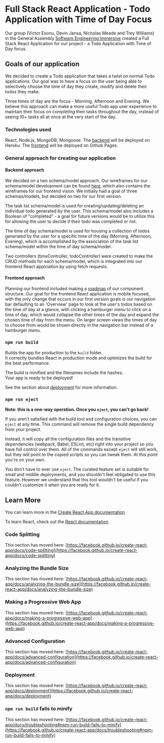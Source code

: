 # Full Stack React Application - Todo Application with Time of Day Focus

Our group (Victor Esonu, Devin Jansa, Nicholas Meade and Trey Williams) in the General Assembly [Software Engineering Immersive](https://generalassemb.ly/education/software-engineering-immersive-remote) created a Full Stack React Application for our project - a Todo Application with Time of Day focus.

## Goals of our application

We decided to create a Todo application that takes a twist on normal Todo applications. Our goal was to have a focus on the user being able to selectively choose the time of day they create, modify and delete their todos they make.

Three times of day are the focus - Morning, Afternoon and Evening. We believe this approach can make a more useful Todo app user experience to maintain their focus on completing their tasks throughout the day, instead of seeing 10+ tasks all at once at the very start of the day.

### Technologies used

React, Node.js, MongoDB, Mongoose. The [backend](https://github.com/Team-French-Fries/todo-fries-api) will be deployed on Heroku. The [frontend](https://github.com/Team-French-Fries/todo-fries-client) will be deployed on Github Pages.

### General approach for creating our application

#### Backend approach

We decided on a two schema/model approach. Our wireframes for our schema/model development can be found [here](https://wireframe.cc/ukyPzy), which also contains the wireframes for our frontend vision. We initially had a goal of three schemas/models, but decided on two for our first version.

The task list schema/model is used for creating/updating/deleting an individual todo generated by the user. This schema/model also includes a Boolean of "completed" - a goal for future versions would be to utilize this for allowing the user to decide if their todo was completed or not.

The time of day schema/model is used for housing a collection of todos generated by the user for a specific time of the day (Morning, Afternoon, Evening), which is accomplished by the association of the task list schema/model within the time of day schema/model.

Two controllers (timeController, todoController) were created to make the CRUD methods for each schema/model, which is integrated into our frontend React applciation by using fetch requests.

#### Frontend approach

Planning our frontend included making a [roadmap](https://wireframe.cc/lbP3m1) of our component structure. Our goal for the frontend React application is mobile focused, with the only change that occurs in our first version goals is our navigation bar defaulting to an 'Overview' page to look at the user's todos based on the time of day at a glance, with clicking a hamburger menu to click on a time of day, which would collapse the other times of the day and expand the chosen time of day from the menu. On larger screen views the times of day to choose from would be shown directly in the navigation bar instead of a hamburger menu.

### `npm run build`

Builds the app for production to the `build` folder.\
It correctly bundles React in production mode and optimizes the build for the best performance.

The build is minified and the filenames include the hashes.\
Your app is ready to be deployed!

See the section about [deployment](https://facebook.github.io/create-react-app/docs/deployment) for more information.

### `npm run eject`

**Note: this is a one-way operation. Once you `eject`, you can't go back!**

If you aren't satisfied with the build tool and configuration choices, you can `eject` at any time. This command will remove the single build dependency from your project.

Instead, it will copy all the configuration files and the transitive dependencies (webpack, Babel, ESLint, etc) right into your project so you have full control over them. All of the commands except `eject` will still work, but they will point to the copied scripts so you can tweak them. At this point you're on your own.

You don't have to ever use `eject`. The curated feature set is suitable for small and middle deployments, and you shouldn't feel obligated to use this feature. However we understand that this tool wouldn't be useful if you couldn't customize it when you are ready for it.

## Learn More

You can learn more in the [Create React App documentation](https://facebook.github.io/create-react-app/docs/getting-started).

To learn React, check out the [React documentation](https://reactjs.org/).

### Code Splitting

This section has moved here: [https://facebook.github.io/create-react-app/docs/code-splitting](https://facebook.github.io/create-react-app/docs/code-splitting)

### Analyzing the Bundle Size

This section has moved here: [https://facebook.github.io/create-react-app/docs/analyzing-the-bundle-size](https://facebook.github.io/create-react-app/docs/analyzing-the-bundle-size)

### Making a Progressive Web App

This section has moved here: [https://facebook.github.io/create-react-app/docs/making-a-progressive-web-app](https://facebook.github.io/create-react-app/docs/making-a-progressive-web-app)

### Advanced Configuration

This section has moved here: [https://facebook.github.io/create-react-app/docs/advanced-configuration](https://facebook.github.io/create-react-app/docs/advanced-configuration)

### Deployment

This section has moved here: [https://facebook.github.io/create-react-app/docs/deployment](https://facebook.github.io/create-react-app/docs/deployment)

### `npm run build` fails to minify

This section has moved here: [https://facebook.github.io/create-react-app/docs/troubleshooting#npm-run-build-fails-to-minify](https://facebook.github.io/create-react-app/docs/troubleshooting#npm-run-build-fails-to-minify)
